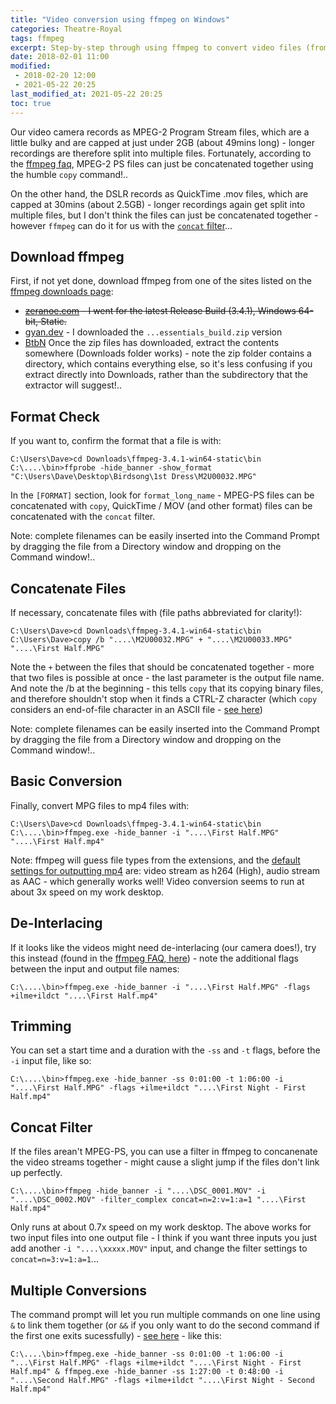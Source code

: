```yaml
---
title: "Video conversion using ffmpeg on Windows"
categories: Theatre-Royal
tags: ffmpeg
excerpt: Step-by-step through using ffmpeg to convert video files (from our video camera) to mp4's
date: 2018-02-01 11:00
modified:
 - 2018-02-20 12:00
 - 2021-05-22 20:25
last_modified_at: 2021-05-22 20:25
toc: true
---
```


Our video camera records as MPEG-2 Program Stream files, which are a little bulky and are capped at just under 2GB (about 49mins long) - longer recordings are therefore split into multiple files.  Fortunately, according to the [ffmpeg faq](http://www.ffmpeg.org/faq.html#Concatenating-using-the-concat-protocol-_0028file-level_0029), MPEG-2 PS files can just be concatenated together using the humble `copy` command!..


On the other hand, the DSLR records as QuickTime .mov files, which are capped at 30mins (about 2.5GB) - longer recordings again get split into multiple files, but I don't think the files can just be concatenated together - however `ffmpeg` can do it for us with the [`concat` filter](http://www.ffmpeg.org/ffmpeg-filters.html#concat)...


## Download ffmpeg

First, if not yet done, download ffmpeg from one of the sites listed on the [ffmpeg downloads page](https://www.ffmpeg.org/download.html#build-windows):
 - ~~[zeranoe.com](https://ffmpeg.zeranoe.com/builds/) - I went for the latest Release Build (3.4.1), Windows 64-bit, Static.~~
 - [gyan.dev](https://www.gyan.dev/ffmpeg/builds/ffmpeg-git-github) - I downloaded the `...essentials_build.zip` version
 - [BtbN](https://github.com/BtbN/FFmpeg-Builds/releases)
Once the zip files has downloaded, extract the contents somewhere (Downloads folder works) - note the zip folder contains a directory, which contains everything else, so it's less confusing if you extract directly into Downloads, rather than the subdirectory that the extractor will suggest!..


## Format Check

If you want to, confirm the format that a file is with:
```terminal
C:\Users\Dave>cd Downloads\ffmpeg-3.4.1-win64-static\bin
C:\....\bin>ffprobe -hide_banner -show_format "C:\Users\Dave\Desktop\Birdsong\1st Dress\M2U00032.MPG"
```
In the `[FORMAT]` section, look for `format_long_name` - MPEG-PS files can be concatenated with `copy`, QuickTime / MOV (and other format) files can be concatenated with the `concat` filter.


Note: complete filenames can be easily inserted into the Command Prompt by dragging the file from a Directory window and dropping on the Command window!..


## Concatenate Files

If necessary, concatenate files with (file paths abbreviated for clarity!):
```terminal
C:\Users\Dave>cd Downloads\ffmpeg-3.4.1-win64-static\bin
C:\Users\Dave>copy /b "....\M2U00032.MPG" + "....\M2U00033.MPG" "....\First Half.MPG"
```
Note the `+` between the files that should be concatenated together - more that two files is possible at once - the last parameter is the output file name.  And note the /b at the beginning - this tells `copy` that its copying binary files, and therefore shouldn't stop when it finds a CTRL-Z character (which `copy` considers an end-of-file character in an ASCII file - [see here](https://technet.microsoft.com/en-gb/library/bb490886.aspx#ECAA))


Note: complete filenames can be easily inserted into the Command Prompt by dragging the file from a Directory window and dropping on the Command window!..


## Basic Conversion

Finally, convert MPG files to mp4 files with:
```terminal
C:\Users\Dave>cd Downloads\ffmpeg-3.4.1-win64-static\bin
C:\....\bin>ffmpeg.exe -hide_banner -i "....\First Half.MPG" "....\First Half.mp4"
```
Note: ffmpeg will guess file types from the extensions, and the [default settings for outputting mp4](http://www.bugcodemaster.com/article/convert-videos-mp4-format-using-ffmpeg) are: video stream as h264 (High), audio stream as AAC - which generally works well!  Video conversion seems to run at about 3x speed on my work desktop.


## De-Interlacing

If it looks like the videos might need de-interlacing (our camera does!), try this instead (found in the [ffmpeg FAQ, here](http://www.ffmpeg.org/faq.html#Interlaced-video-looks-very-bad-when-encoded-with-ffmpeg_002c-what-is-wrong_003f)) - note the additional flags between the input and output file names:
```terminal
C:\....\bin>ffmpeg.exe -hide_banner -i "....\First Half.MPG" -flags +ilme+ildct "....\First Half.mp4"
```


## Trimming

You can set a start time and a duration with the `-ss` and `-t` flags, before the `-i` input file, like so:
```terminal
C:\....\bin>ffmpeg.exe -hide_banner -ss 0:01:00 -t 1:06:00 -i "....\First Half.MPG" -flags +ilme+ildct "....\First Night - First Half.mp4"
```


## Concat Filter

If the files arean't MPEG-PS, you can use a filter in ffmpeg to concanenate the video streams together - might cause a slight jump if the files don't link up perfectly.
```terminal
C:\....\bin>ffmpeg -hide_banner -i "....\DSC_0001.MOV" -i "....\DSC_0002.MOV" -filter_complex concat=n=2:v=1:a=1 "....\First Half.mp4"
```
Only runs at about 0.7x speed on my work desktop.  The above works for two input files into one output file - I think if you want three inputs you just add another `-i "....\xxxxx.MOV"` input, and change the filter settings to `concat=n=3:v=1:a=1`...


## Multiple Conversions

The command prompt will let you run multiple commands on one line using `&` to link them together (or `&&` if you only want to do the second command if the first one exits sucessfully) - [see here](https://stackoverflow.com/questions/8055371/how-do-i-run-two-commands-in-one-line-in-windows-cmd#answer-8055390) - like this: 
```terminal
C:\....\bin>ffmpeg.exe -hide_banner -ss 0:01:00 -t 1:06:00 -i "...\First Half.MPG" -flags +ilme+ildct "....\First Night - First Half.mp4" & ffmpeg.exe -hide_banner -ss 1:27:00 -t 0:48:00 -i "....\Second Half.MPG" -flags +ilme+ildct "....\First Night - Second Half.mp4"
```
